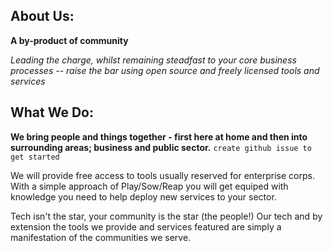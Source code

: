 ## About Us:

**A by-product of community**

_Leading the charge, whilst remaining steadfast to your core business processes -- raise the bar using open source and freely licensed tools and services_ 

## What We Do:
**We bring people and things together - first here at home and then into surrounding areas; business and public sector.** ```create github issue to get started```

We will provide free access to tools usually reserved for enterprise corps. With a simple approach of Play/Sow/Reap you will get equiped with knowledge you need to help deploy new services to your sector. 

Tech isn't the star, your community is the star (the people!) Our tech and by extension the tools we provide and services featured are simply a manifestation of the communities we serve.
